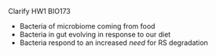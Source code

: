 Clarify HW1 BIO173

-   Bacteria of microbiome coming from food
-   Bacteria in gut evolving in response to our diet
-   Bacteria respond to an increased _need_ for RS degradation

